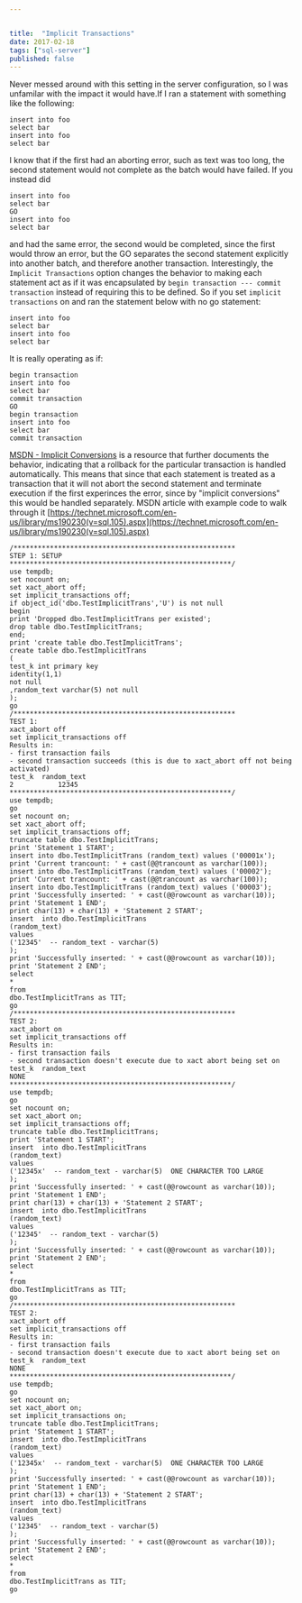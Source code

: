 ```yaml
---


title:  "Implicit Transactions"
date: 2017-02-18
tags: ["sql-server"]
published: false
---
```


Never messed around with this setting in the server configuration, so I was unfamilar with the impact it would have.If I ran a statement with something like the following:

    insert into foo
    select bar
    insert into foo
    select bar

I know that if the first had an aborting error, such as text was too long, the second statement would not complete as the batch would have failed.
If you instead did

    insert into foo
    select bar
    GO
    insert into foo
    select bar

and had the same error, the second would be completed, since the first would throw an error, but the GO separates the second statement explicitly into another batch, and therefore another transaction.
Interestingly, the `Implicit Transactions` option changes the behavior to making each statement act as if it was encapsulated by `begin transaction --- commit transaction` instead of requiring this to be defined.
So if you set `implicit transactions` on and ran the statement below with no go statement:

    insert into foo
    select bar
    insert into foo
    select bar

It is really operating as if:

    begin transaction
    insert into foo
    select bar
    commit transaction
    GO
    begin transaction
    insert into foo
    select bar
    commit transaction

[MSDN - Implicit Conversions](http://bit.ly/1U0362O) is a resource that further documents the behavior, indicating that a rollback for the particular transaction is handled automatically. This means that since that each statement is treated as a transaction that it will not abort the second statement and terminate execution if the first experinces the error, since by "implicit conversions" this would be handled separately.
MSDN article with example code to walk through it
[https://technet.microsoft.com/en-us/library/ms190230(v=sql.105).aspx](https://technet.microsoft.com/en-us/library/ms190230(v=sql.105).aspx)

    /*******************************************************
    STEP 1: SETUP
    *******************************************************/
    use tempdb;
    set nocount on;
    set xact_abort off;
    set implicit_transactions off;
    if object_id('dbo.TestImplicitTrans','U') is not null
    begin
    print 'Dropped dbo.TestImplicitTrans per existed';
    drop table dbo.TestImplicitTrans;
    end;
    print 'create table dbo.TestImplicitTrans';
    create table dbo.TestImplicitTrans
    (
    test_k int primary key
    identity(1,1)
    not null
    ,random_text varchar(5) not null
    );
    go
    /*******************************************************
    TEST 1:
    xact_abort off
    set implicit_transactions off
    Results in:
    - first transaction fails
    - second transaction succeeds (this is due to xact_abort off not being activated)
    test_k  random_text
    2           12345
    *******************************************************/
    use tempdb;
    go
    set nocount on;
    set xact_abort off;
    set implicit_transactions off;
    truncate table dbo.TestImplicitTrans;
    print 'Statement 1 START';
    insert into dbo.TestImplicitTrans (random_text) values ('00001x');
    print 'Current trancount: ' + cast(@@trancount as varchar(100));
    insert into dbo.TestImplicitTrans (random_text) values ('00002');
    print 'Current trancount: ' + cast(@@trancount as varchar(100));
    insert into dbo.TestImplicitTrans (random_text) values ('00003');
    print 'Successfully inserted: ' + cast(@@rowcount as varchar(10));
    print 'Statement 1 END';
    print char(13) + char(13) + 'Statement 2 START';
    insert  into dbo.TestImplicitTrans
    (random_text)
    values
    ('12345'  -- random_text - varchar(5)
    );
    print 'Successfully inserted: ' + cast(@@rowcount as varchar(10));
    print 'Statement 2 END';
    select
    *
    from
    dbo.TestImplicitTrans as TIT;
    go
    /*******************************************************
    TEST 2:
    xact_abort on
    set implicit_transactions off
    Results in:
    - first transaction fails
    - second transaction doesn't execute due to xact abort being set on
    test_k  random_text
    NONE
    *******************************************************/
    use tempdb;
    go
    set nocount on;
    set xact_abort on;
    set implicit_transactions off;
    truncate table dbo.TestImplicitTrans;
    print 'Statement 1 START';
    insert  into dbo.TestImplicitTrans
    (random_text)
    values
    ('12345x'  -- random_text - varchar(5)  ONE CHARACTER TOO LARGE
    );
    print 'Successfully inserted: ' + cast(@@rowcount as varchar(10));
    print 'Statement 1 END';
    print char(13) + char(13) + 'Statement 2 START';
    insert  into dbo.TestImplicitTrans
    (random_text)
    values
    ('12345'  -- random_text - varchar(5)
    );
    print 'Successfully inserted: ' + cast(@@rowcount as varchar(10));
    print 'Statement 2 END';
    select
    *
    from
    dbo.TestImplicitTrans as TIT;
    go
    /*******************************************************
    TEST 2:
    xact_abort off
    set implicit_transactions off
    Results in:
    - first transaction fails
    - second transaction doesn't execute due to xact abort being set on
    test_k  random_text
    NONE
    *******************************************************/
    use tempdb;
    go
    set nocount on;
    set xact_abort on;
    set implicit_transactions on;
    truncate table dbo.TestImplicitTrans;
    print 'Statement 1 START';
    insert  into dbo.TestImplicitTrans
    (random_text)
    values
    ('12345x'  -- random_text - varchar(5)  ONE CHARACTER TOO LARGE
    );
    print 'Successfully inserted: ' + cast(@@rowcount as varchar(10));
    print 'Statement 1 END';
    print char(13) + char(13) + 'Statement 2 START';
    insert  into dbo.TestImplicitTrans
    (random_text)
    values
    ('12345'  -- random_text - varchar(5)
    );
    print 'Successfully inserted: ' + cast(@@rowcount as varchar(10));
    print 'Statement 2 END';
    select
    *
    from
    dbo.TestImplicitTrans as TIT;
    go
